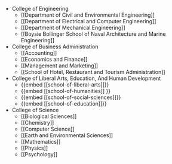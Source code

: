 - College of Engineering
	- [[Department of Civil and Environmental Engineering]]
	- [[Department of Electrical and Computer Engineering]]
	- [[Department of Mechanical Engineering]]
	- [[Boysie Bollinger School of Naval Architecture and Marine Engineering]]
- College of Business Administration
	- [[Accounting]]
	- [[Economics and Finance]]
	- [[Management and Marketing]]
	- [[School of Hotel, Restaurant and Tourism Administration]]
- College of Liberal Arts, Education, And Human Development
	- {{embed [[school-of-liberal-arts]]}}
	- {{embed [[school-of-humanities]] }}
	- {{embed [[school-of-social-sciences]]}}
	- {{embed [[school-of-education]]}}
- College of Science
	- [[Biological Sciences]]
	- [[Chemistry]]
	- [[Computer Science]]
	- [[Earth and Environmental Sciences]]
	- [[Mathematics]]
	- [[Physics]]
	- [[Psychology]]